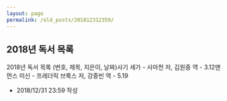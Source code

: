 ```yaml
---
layout: page
permalink: /old_posts/201812312359/
---
```


## 2018년 독서 목록

2018년 독서 목록 (번호, 제목, 지은이, 날짜)사기 세가 - 사마천 저, 김원중 역 - 3.12맨먼스 미신 - 프레더릭 브룩스 저, 강중빈 역 - 5.19



- 2018/12/31 23:59 작성
